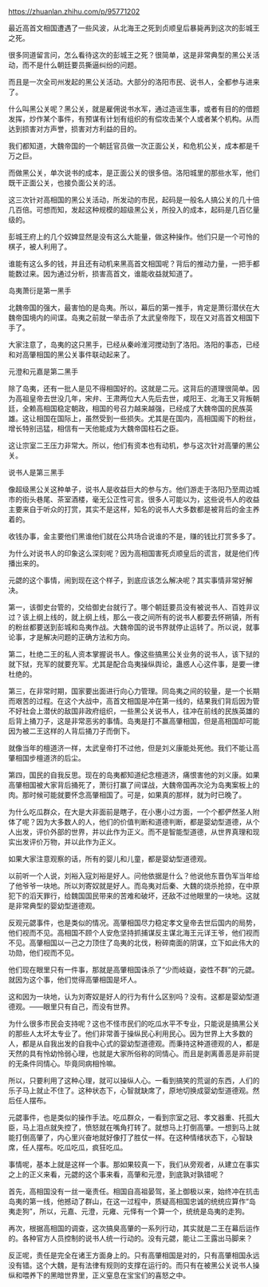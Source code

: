 https://zhuanlan.zhihu.com/p/95771202

最近高首文相国遭遇了一些风波，从北海王之死到贞顺皇后暴毙再到这次的彭城王之死。

很多同道留言问，怎么看待这次的彭城王之死？很简单，这是非常典型的黑公关活动，而不是什么朝廷要员撕逼纠纷的问题。

而且是一次全司州发起的黑公关活动。大部分的洛阳市民、说书人，全都参与进来了。

什么叫黑公关呢？黑公关，就是雇佣说书水军，通过造谣生事，或者有目的的借题发挥，炒作某个事件，有预谋有计划有组织的有偿攻击某个人或者某个机构。从而达到损害对方声誉，损害对方利益的目的。

我们都知道，大魏帝国的一个朝廷官员做一次正面公关，和危机公关，成本都是千万之巨。

而做黑公关，单次说书的成本，是正面公关的很多倍。洛阳城里的那些水军，他们既干正面公关，也接负面公关的活。

这三次针对高相国的黑公关活动，所发动的市民，起码是一般名人搞公关的几十倍几百倍。可想而知，发起这种规模的超级黑公关，所投入的成本，起码是几百亿量级的。

彭城王府上的几个奴婢显然是没有这么大能量，做这种操作。他们只是一个可怜的棋子，被人利用了。

谁能有这么多的钱，并且还有动机来黑高首文相国呢？背后的推动力量，一把手都能数过来。因为通过分析，损害高首文，谁能收益就知道了。

岛夷萧衍是第一黑手

北魏帝国的强大，最害怕的是岛夷。所以，幕后的第一推手，肯定是萧衍潜伏在大魏帝国境内的间谍。岛夷之前就一举击杀了太武皇帝陛下，现在又对高首文相国下手了。

大家注意了，岛夷的这只黑手，已经从秦岭淮河搅动到了洛阳。洛阳的事态，已经和对高肇相国的黑公关事件联动起来了。

元澄和元嘉是第二黑手

除了岛夷，还有一批人是见不得相国好的。这就是二元。这背后的道理很简单。因为高祖皇帝去世没几年，宋弁、王肃两位大人先后去世，咸阳王、北海王又背叛朝廷，全赖高相国稳定朝政，相国的号召力越来越强，已经成了大魏帝国的民族英雄。这让相国在国际上，虽然受到一些损失。尤其是在国内，高相国阁下的粉丝，增长特别迅猛，相信有一天他能成为大魏帝国柱石之臣。

这让宗室二王压力非常大。所以，他们有资本也有动机，参与这次针对高肇的黑公关。

说书人是第三黑手

像超级黑公关这种单子，说书人是收益巨大的参与方。他们游走于洛阳乃至周边城市的街头巷尾、茶室酒楼，毫无公正性可言。很多人可能以为，这些说书人的收益主要来自于听众的打赏，其实不是这样，知名的说书人大多数都是被背后的金主养着的。

收钱办事，金主要他们黑谁他们就在公共场合说谁的不是，赚的钱比打赏多多了。

为什么对说书人的印象这么深刻呢？因为高相国害死贞顺皇后的谎言，就是他们传播出来的。

元勰的这个事情，闹到现在这个样子，到底应该怎么解决呢？其实事情非常好解决。

第一，该御史台管的，交给御史台就行了。哪个朝廷要员没有被说书人、百姓非议过？该上纲上线的，就上纲上线，那么一夜之间所有的说书人都要去怀朔镇，所有的粉丝都要送到彭城和岛夷作战。大魏帝国的说书界就停止运转了。所以说，就事论事，才是解决问题的正确方法和方向。

第二，杜绝二王的私人资本掌握说书人。像这些搞黑公关业务的说书人，该下狱的就下狱，充军的就要充军。尤其是配合岛夷操纵舆论，蛊惑人心这件事，是要一律杜绝的。

第三，在非常时期，国家要出面进行向心力管理。同岛夷之间的较量，是一个长期而艰苦的过程。在这个大战中，高首文相国是冲在第一线的，结果我们背后因为管不好社会上潜伏的敌国非政府组织，一些黑公关说书人，往冲在前线的民族英雄的后背上捅刀子，这是非常恶劣的事情。岛夷是打不赢高肇相国，但是高相国却可能因为被二王这样的人背后捅刀子而倒下。

就像当年的檀道济一样，太武皇帝打不过他，但是刘义康能处死他。我们不能让高肇相国步檀道济的后尘。

第四，国民的自我反思。现在的岛夷都知道纪念檀道济，痛恨害他的刘义康。如果高肇相国被大家背后捅死了，萧衍打赢了间谍战，大魏帝国再次沦为岛夷案板上的肉。那时候可能就要怀念高肇相国了。可是，如果真的那样，就为时已晚了。

为什么吃瓜群众，在大是大非面前是瞎子，在小惠小过方面，一个个都俨然圣人附体了呢？因为大多数人的人，他们的价值判断和道德判断，都是婴幼型道德，从个人出发，评价外部的世界，并以此作为正义。而不是智能型道德，从世界真理和现实出发评价万物，并以此作为正义。

如果大家注意观察的话，所有的婴儿和儿童，都是婴幼型道德观。

以前听一个人说，刘裕入寇刘裕是好人。问他依据是什么？他说他东晋伪军当年给了他爷爷一块地。所以刘寄奴就是好人。而岛夷对后秦、大魏的烧杀抢掠，在中原犯下的滔天罪行，给魏国国民带来的苦难和破坏，还敌不过他眼里的一块地。这就是非常典型的婴幼型道德观。

反观元勰事件，也是类似的情况。高肇相国尽力稳定孝文皇帝去世后国内的局势，他们视而不见。高相国不顾个人安危坚持抓捕谋反主谋北海王元详王爷，他们视而不见。高肇相国以一己之力顶住了岛夷的北伐，粉碎南面的阴谋，立下如此伟大的功勋，他们视而不见。

他们现在眼里只有一件事，那就是高肇相国诛杀了“少而岐嶷，姿性不群”的元勰。就因为这个事，他们觉得高肇相国是坏人。

这和因为一块地，认为刘寄奴是好人的行为有什么区别吗？没有。这都是婴幼型道德观。——眼里只有自己，而没有世界。

为什么很多市民会支持呢？这也不怪市民们的吃瓜水平不专业，只能说是搞黑公关的那些人太坏太专业了。他们非常善于操纵民心利用民心。因为世界上大多数的人，都是从自我出发的自我中心式的婴幼型道德观。而秉持这种道德观的人，都是天然的具有怜幼怜弱心理，也就是大家所俗称的同情心。而且是剥离善恶是非前提的无条件同情心。毕竟同病相怜嘛。

所以，只要利用了这种心理，就可以操纵人心。一看到搞笑的荒诞的东西，人们的乐子马上就止不住了。这种状态下，心智就缺席了，原地切换成婴幼型道德观。然后任人摆布。

元勰事件，也是类似的操作手法。吃瓜群众，一看到宗室之冠、孝文器重、托孤大臣，马上泪点就失控了，愤怒就在嘴角打转了。就想马上打倒高肇。一想到马上就能打倒高肇了，内心里兴奋地就好像打了胜仗一样。在这种情绪状态下，心智缺席，任人摆布。吃瓜吃瓜，疯狂吃瓜。

事情呢，基本上就是这样一个事。那如果较真一下，我们从旁观者，从建立在事实之上的正义来看，元勰的这个事来看，高肇和元澄，到底孰对孰错呢？

首先，高相国没有一丝一毫责任。相国自高祖晏驾，圣上御极以来，始终冲在抗击岛夷的第一线，他撼动了群山，在这一过程中，质疑高相国忠诚的统统应算作“岛夷走狗”，所以，元嘉、元澄，元雍、元怿有一个算一个，统统是岛夷的走狗。

再次，根据高相国的调查，这次搞臭高肇的一系列行动，其实就是二王在幕后运作的。各种官方人员控制的说书人统一行动的。没有元勰，能让二王露出马脚来？

反正呢，责任是完全在诸王方面身上的。只有高肇相国是对的，只有高肇相国永远没有错。这个大魏，是有法律有规则的支撑在运行的。而只有在被黑公关说书人操纵和喂养下的黑暗世界里，正义窒息在宝宝们的喜怒之中。
